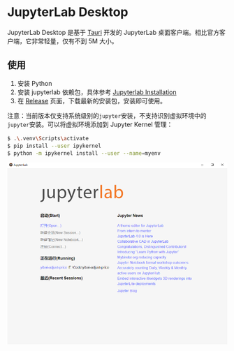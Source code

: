 # JupyterLab Desktop


JupyterLab Desktop 是基于 [Tauri](https://github.com/tauri-apps/tauri) 开发的 JupyterLab 桌面客户端。相比官方客户端，它非常轻量，仅有不到 5M 大小。


## 使用

1. 安装 Python
2. 安装 jupyterlab 依赖包，具体参考 [Jupyterlab Installation](https://jupyterlab.readthedocs.io/en/latest/getting_started/installation.html)
3. 在 [Release](https://github.com/l1xnan/jupyterlab-desktop/releases/latest) 页面，下载最新的安装包，安装即可使用。



注意：当前版本仅支持系统级别的`jupyter`安装，不支持识别虚拟环境中的`jupyter`安装。可以将虚拟环境添加到 Jupyter Kernel 管理：
```bash
$ .\.venv\Scripts\activate
$ pip install --user ipykernel
$ python -m ipykernel install --user --name=myenv
```

![jupyterlab](./public/jupyterlab.png)
